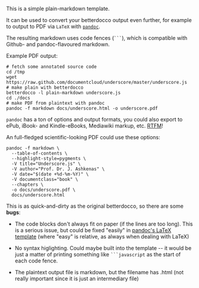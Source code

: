This is a simple plain-markdown template.

It can be used to convert your betterdocco output even further,
for example to output to PDF via `LaTeX` with [`pandoc`][pandoc].

The resulting markdown uses code fences (<code>```</code>), 
which is compatible with Github- and pandoc-flavoured markdown.

Example PDF output:

    # fetch some annotated source code
    cd /tmp
    wget https://raw.github.com/documentcloud/underscore/master/underscore.js 
    # make plain with betterdocco
    betterdocco -l plain-markdown underscore.js
    cd ./docs
    # make PDF from plaintext with pandoc
    pandoc -f markdown docs/underscore.html -o underscore.pdf


`pandoc` has a ton of options and output formats, you could also export to ePub, iBook- and Kindle-eBooks, Mediawiki markup, etc. [RTFM][pandoc-man]!

An full-fledged scientific-looking PDF could use these options:

    pandoc -f markdown \
      --table-of-contents \
      --highlight-style=pygments \
      -V title="Underscore.js" \
      -V author="Prof. Dr. J. Ashkenas" \
      -V date="$(date +%d-%m-%Y)" \
      -V documentclass="book" \
      --chapters \
      -o docs/underscore.pdf \
      docs/underscore.html


This is as quick-and-dirty as the original betterdocco,
so there are some **bugs**:

- The code blocks don't always fit on paper (if the lines are too long). This is a serious issue, but could be fixed "easily" in [pandoc's LaTeX template][] (where "easy" is relative, as always when dealing with LaTeX)

- No syntax higlighting. Could maybe built into the template -- it would be just a matter of printing something like <code>```javascript</code> as the start of each code fence.

- The plaintext output file is markdown, but the filename has .html (not really important since it is just an intermediary file)



[pandoc]: http://johnmacfarlane.net/pandoc/index.html
[pandoc-man]: http://johnmacfarlane.net/pandoc/README.html
[pandoc's LaTeX template]: https://github.com/jgm/pandoc-templates/blob/master/default.latex

